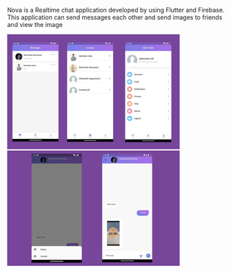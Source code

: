 Nova is a Realtime chat application developed by using Flutter and Firebase. 
This application can send messages each other and send images to friends and view the image

<img  alt="nova" width="400" src="https://github.com/Samindu-Denuwan/nova_v2/blob/main/nova1.jpg">
<img  alt="nova" width="400" src="https://github.com/Samindu-Denuwan/nova_v2/blob/main/nova2.jpg">

